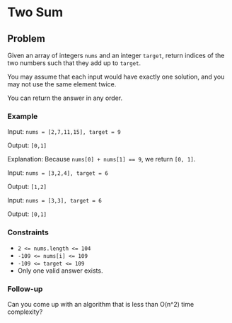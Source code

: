 # Two Sum

## Problem

Given an array of integers `nums` and an integer `target`, return indices of the two numbers such that they add up to `target`.

You may assume that each input would have exactly one solution, and you may not use the same element twice.

You can return the answer in any order.

### Example

Input: `nums = [2,7,11,15], target = 9`

Output: `[0,1]`

Explanation: Because `nums[0] + nums[1] == 9`, we return `[0, 1]`.

Input: `nums = [3,2,4], target = 6`

Output: `[1,2]`

Input: `nums = [3,3], target = 6`

Output: `[0,1]`

### Constraints

- `2 <= nums.length <= 104`
- `-109 <= nums[i] <= 109`
- `-109 <= target <= 109`
- Only one valid answer exists.

### Follow-up

Can you come up with an algorithm that is less than O(n^2) time complexity?